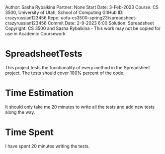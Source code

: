﻿Author: Sasha Rybalkina 
Partner: None 
Start Date: 3-Feb-2023 
Course: CS 3500, University of Utah, School of Computing 
GitHub ID: crazyrussian123456 
Repo: uofu-cs3500-spring23/spreadsheet-crazyrussian123456 
Commit Date: 2-9-2023 6:00 
Solution: Spreadsheet 
Copyright: CS 3500 and Sasha Rybalkina - This work may not be copied for use in Academic Coursework.
# SpreadsheetTests
This project tests the fucntionality of every method in the Spreadsheet project.
The tests should cover 100% percent of the code.
# Time Estimation
It should only take me 20 minutes to write all the tests and add new tests along
the way.
# Time Spent
I have spent 20 minutes writing the tests.